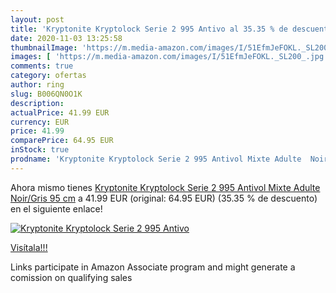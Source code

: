 ```yaml
---
layout: post
title: 'Kryptonite Kryptolock Serie 2 995 Antivo al 35.35 % de descuento'
date: 2020-11-03 13:25:58
thumbnailImage: 'https://m.media-amazon.com/images/I/51EfmJeFOKL._SL200_.jpg'
images: [ 'https://m.media-amazon.com/images/I/51EfmJeFOKL._SL200_.jpg' ]
comments: true
category: ofertas
author: ring
slug: B006QN0O1K
description:
actualPrice: 41.99 EUR
currency: EUR
price: 41.99
comparePrice: 64.95 EUR
inStock: true
prodname: 'Kryptonite Kryptolock Serie 2 995 Antivol Mixte Adulte  Noir/Gris  95 cm'
---
```


Ahora mismo tienes [Kryptonite Kryptolock Serie 2 995 Antivol Mixte Adulte  Noir/Gris  95 cm](https://www.amazon.fr/dp/B006QN0O1K/?tag=tolees0d-21) a 41.99 EUR (original: 64.95 EUR) (35.35 %  de descuento) en el siguiente enlace!

[![Kryptonite Kryptolock Serie 2 995 Antivo](https://m.media-amazon.com/images/I/51EfmJeFOKL._SL200_.jpg)](https://www.amazon.fr/dp/B006QN0O1K/?tag=tolees0d-21)

[Visítala!!!](https://www.amazon.fr/dp/B006QN0O1K/?tag=tolees0d-21)

Links participate in Amazon Associate program and might generate a comission on qualifying sales

